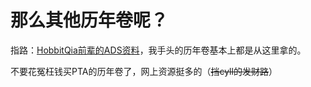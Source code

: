 # 那么其他历年卷呢？

指路：[HobbitQia前辈的ADS资料](https://github.com/HobbitQia/ZJU-Courses-Resources/tree/master/%E9%AB%98%E7%BA%A7%E6%95%B0%E6%8D%AE%E7%BB%93%E6%9E%84%E4%B8%8E%E7%AE%97%E6%B3%95%E5%88%86%E6%9E%90(ADS)/final)，我手头的历年卷基本上都是从这里拿的。

不要花冤枉钱买PTA的历年卷了，网上资源挺多的（~~挡cyll的发财路~~）